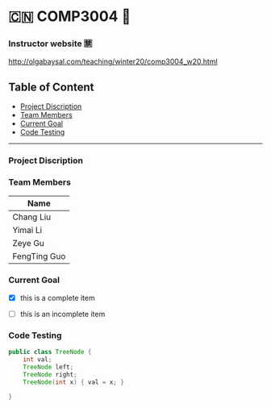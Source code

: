 # :cn: COMP3004 :thinking:

### Instructor website :u7981:
http://olgabaysal.com/teaching/winter20/comp3004_w20.html

##  Table of Content

- [Project Discription](#project-discription)
- [Team Members](#team-members)
- [Current Goal](#current-goal)
- [Code Testing](#code-testing)

---

###  Project Discription







### Team Members
Name |
-----|
Chang Liu|
Yimai Li|
Zeye Gu|
FengTing Guo|

### Current Goal
- [x] this is a complete item
- [ ] this is an incomplete item


### Code Testing

``` java
public class TreeNode {
    int val;
    TreeNode left;
    TreeNode right;
    TreeNode(int x) { val = x; }

}
```


